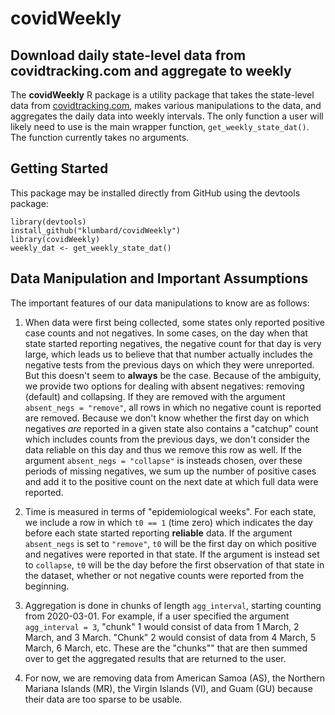 # covidWeekly

## Download daily state-level data from covidtracking.com and aggregate to weekly

The **covidWeekly** R package is a utility package that takes the state-level data from [covidtracking.com](https://covidtracking.com), makes various manipulations to the data, and aggregates the daily data into weekly intervals. The only function a user will likely need to use is the main wrapper function, `get_weekly_state_dat()`. The function currently takes no arguments.

## Getting Started
This package may be installed directly from GitHub using the devtools package:
```
library(devtools)
install_github("klumbard/covidWeekly") 
library(covidWeekly)
weekly_dat <- get_weekly_state_dat()
```

## Data Manipulation and Important Assumptions
The important features of our data manipulations to know are as follows:
1. When data were first being collected, some states only reported positive case counts and not negatives. In some cases, on the day when that state started reporting negatives, the negative count for that day is very large, which leads us to believe that that number actually includes the negative tests from the previous days on which they were unreported. But this doesn't seem to **always** be the case. Because of the ambiguity, we provide two options for dealing with absent negatives: removing (default) and collapsing. If they are removed with the argument `absent_negs = "remove"`, all rows in which no negative count is reported are removed. Because we don't know whether the first day on which negatives *are* reported in a given state also contains a "catchup" count which includes counts from the previous days, we don't consider the data reliable on this day and thus we remove this row as well. If the argument `absent_negs = "collapse"` is insteads chosen, over these periods of missing negatives, we sum up the number of positive cases and add it to the positive count on the next date at which full data were reported.

2. Time is measured in terms of "epidemiological weeks". For each state, we include a row in which `t0 == 1` (time zero) which indicates the day before each state started reporting **reliable** data. If the argument `absent_negs` is set to `"remove"`, `t0` will be the first day on which positive and negatives were reported in that state. If the argument is instead set to `collapse`, `t0` will be the day before the first observation of that state in the dataset, whether or not negative counts were reported from the beginning. 

3. Aggregation is done in chunks of length `agg_interval`, starting counting from 2020-03-01. For example, if a user specified the argument `agg_interval = 3`, "chunk" 1 would consist of data from 1 March, 2 March, and 3 March. "Chunk" 2 would consist of data from 4 March, 5 March, 6 March, etc. These are the "chunks"" that are then summed over to get the aggregated results that are returned to the user.

4. For now, we are removing data from American Samoa (AS), the Northern Mariana Islands (MR), the Virgin Islands (VI), and Guam (GU) because their data are too sparse to be usable.
